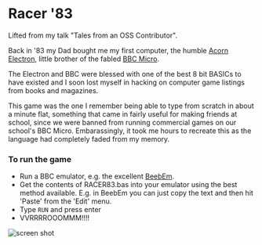 # Racer '83

Lifted from my talk "Tales from an OSS Contributor".

Back in '83 my Dad bought me my first computer, the humble [Acorn Electron](https://en.wikipedia.org/wiki/Acorn_Electron), little brother of the fabled [BBC Micro](https://en.wikipedia.org/wiki/BBC_Micro).

The Electron and BBC were blessed with one of the best 8 bit BASICs to have existed and I soon lost myself in hacking on computer game listings from books and magazines.

This game was the one I remember being able to type from scratch in about a minute flat, something that came in fairly useful for making friends at school, since we were banned from running commercial games on our school's BBC Micro. Embarassingly, it took me hours to recreate this as the language had completely faded from my memory.

### To run the game

* Run a BBC emulator, e.g. the excellent [BeebEm](http://www.mkw.me.uk/beebem/).
* Get the contents of RACER83.bas into your emulator using the best method available. E.g. in BeebEm you can just copy the text and then hit 'Paste' from the 'Edit' menu.
* Type `RUN` and press enter
* VVRRRROOOMMM!!!!

![screen shot](https://raw.githubusercontent.com/adamralph/racer83/master/screenshot.png)
